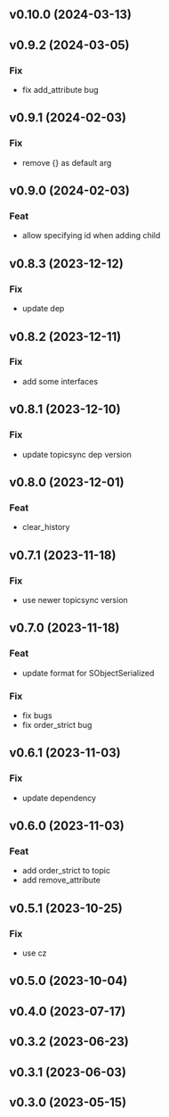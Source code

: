 ## v0.10.0 (2024-03-13)

## v0.9.2 (2024-03-05)

### Fix

- fix add_attribute bug

## v0.9.1 (2024-02-03)

### Fix

- remove {} as default arg

## v0.9.0 (2024-02-03)

### Feat

- allow specifying id when adding child

## v0.8.3 (2023-12-12)

### Fix

- update dep

## v0.8.2 (2023-12-11)

### Fix

- add some interfaces

## v0.8.1 (2023-12-10)

### Fix

- update topicsync dep version

## v0.8.0 (2023-12-01)

### Feat

- clear_history

## v0.7.1 (2023-11-18)

### Fix

- use newer topicsync version

## v0.7.0 (2023-11-18)

### Feat

- update format for SObjectSerialized

### Fix

- fix bugs
- fix order_strict bug

## v0.6.1 (2023-11-03)

### Fix

- update dependency

## v0.6.0 (2023-11-03)

### Feat

- add order_strict to topic
- add remove_attribute

## v0.5.1 (2023-10-25)

### Fix

- use cz

## v0.5.0 (2023-10-04)

## v0.4.0 (2023-07-17)

## v0.3.2 (2023-06-23)

## v0.3.1 (2023-06-03)

## v0.3.0 (2023-05-15)
